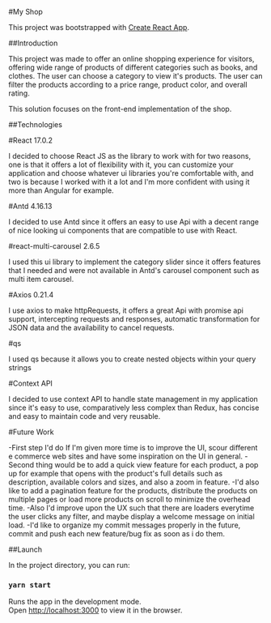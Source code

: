 #My Shop

This project was bootstrapped with [Create React App](https://github.com/facebook/create-react-app).

##Introduction

This project was made to offer an online shopping experience for visitors, offering wide range of products of different categories such as books, and clothes. 
The user can choose a category to view it's products.
The user can filter the products according to a price range, product color, and overall rating. 

This solution focuses on the front-end implementation of the shop.

##Technologies 

#React 17.0.2

I decided to choose React JS as the library to work with for two reasons, one is that it offers a lot of flexibility with it, you can customize your application and choose whatever ui libraries you're comfortable with, and two is because I worked with it a lot and I'm more confident with using it more than Angular for example. 

#Antd 4.16.13

I decided to use Antd since it offers an easy to use Api with a decent range of nice looking ui components that are compatible to use with React. 

#react-multi-carousel 2.6.5

I used this ui library to implement the category slider since it offers features that I needed and were not available in Antd's carousel component such as multi item carousel. 

#Axios 0.21.4

I use axios to make httpRequests, it offers a great Api with promise api support, intercepting requests and responses, automatic transformation for JSON data and the availability to cancel requests.

#qs 

I used qs because it allows you to create nested objects within your query strings

#Context API 

I decided to use context API to handle state management in my application since it's easy to use,
comparatively less complex than Redux, has concise and easy to maintain code and very reusable.


#Future Work

-First step I'd do If I'm given more time is to improve the UI, scour different e commerce web sites and have some inspiration on the UI in general.
-Second thing would be to add a quick view feature for each product, a pop up for example that opens with the product's full details such as description, available colors and sizes, and also a zoom in feature.
-I'd also like to add a pagination feature for the products, distribute the products on multiple pages or load more products on scroll to minimize the overhead time.
-Also I'd improve upon the UX such that there are loaders everytime the user clicks any filter, and maybe display a welcome message on initial load.
-I'd like to organize my commit messages properly in the future, commit and push each new feature/bug fix as soon as i do them.

##Launch

In the project directory, you can run:

### `yarn start`

Runs the app in the development mode.\
Open [http://localhost:3000](http://localhost:3000) to view it in the browser.

